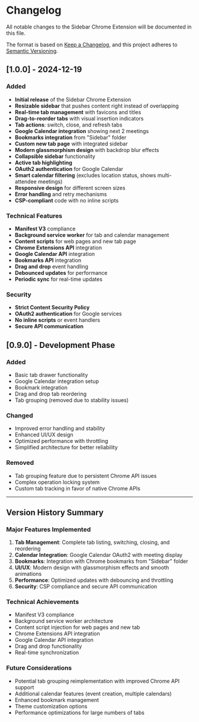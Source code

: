 # Changelog

All notable changes to the Sidebar Chrome Extension will be documented in this file.

The format is based on [Keep a Changelog](https://keepachangelog.com/en/1.0.0/),
and this project adheres to [Semantic Versioning](https://semver.org/spec/v2.0.0.html).

## [1.0.0] - 2024-12-19

### Added
- **Initial release** of the Sidebar Chrome Extension
- **Resizable sidebar** that pushes content right instead of overlapping
- **Real-time tab management** with favicons and titles
- **Drag-to-reorder tabs** with visual insertion indicators
- **Tab actions**: switch, close, and refresh tabs
- **Google Calendar integration** showing next 2 meetings
- **Bookmarks integration** from "Sidebar" folder
- **Custom new tab page** with integrated sidebar
- **Modern glassmorphism design** with backdrop blur effects
- **Collapsible sidebar** functionality
- **Active tab highlighting**
- **OAuth2 authentication** for Google Calendar
- **Smart calendar filtering** (excludes location status, shows multi-attendee meetings)
- **Responsive design** for different screen sizes
- **Error handling** and retry mechanisms
- **CSP-compliant** code with no inline scripts

### Technical Features
- **Manifest V3** compliance
- **Background service worker** for tab and calendar management
- **Content scripts** for web pages and new tab page
- **Chrome Extensions API** integration
- **Google Calendar API** integration
- **Bookmarks API** integration
- **Drag and drop** event handling
- **Debounced updates** for performance
- **Periodic sync** for real-time updates

### Security
- **Strict Content Security Policy**
- **OAuth2 authentication** for Google services
- **No inline scripts** or event handlers
- **Secure API communication**

## [0.9.0] - Development Phase

### Added
- Basic tab drawer functionality
- Google Calendar integration setup
- Bookmark integration
- Drag and drop tab reordering
- Tab grouping (removed due to stability issues)

### Changed
- Improved error handling and stability
- Enhanced UI/UX design
- Optimized performance with throttling
- Simplified architecture for better reliability

### Removed
- Tab grouping feature due to persistent Chrome API issues
- Complex operation locking system
- Custom tab tracking in favor of native Chrome APIs

---

## Version History Summary

### Major Features Implemented
1. **Tab Management**: Complete tab listing, switching, closing, and reordering
2. **Calendar Integration**: Google Calendar OAuth2 with meeting display
3. **Bookmarks**: Integration with Chrome bookmarks from "Sidebar" folder
4. **UI/UX**: Modern design with glassmorphism effects and smooth animations
5. **Performance**: Optimized updates with debouncing and throttling
6. **Security**: CSP compliance and secure API communication

### Technical Achievements
- Manifest V3 compliance
- Background service worker architecture
- Content script injection for web pages and new tab
- Chrome Extensions API integration
- Google Calendar API integration
- Drag and drop functionality
- Real-time synchronization

### Future Considerations
- Potential tab grouping reimplementation with improved Chrome API support
- Additional calendar features (event creation, multiple calendars)
- Enhanced bookmark management
- Theme customization options
- Performance optimizations for large numbers of tabs 